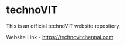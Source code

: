 # technoVIT

This is an official technoVIT website repository.

Website Link - https://technovitchennai.com
